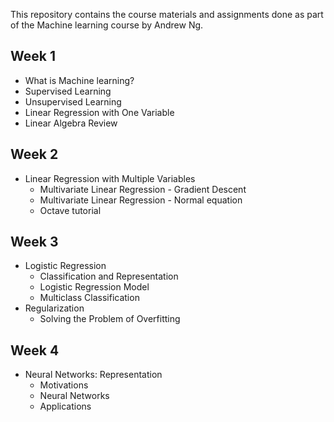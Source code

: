 This repository contains the course materials and assignments done as part of the Machine learning course by Andrew Ng.

## Week 1

- What is Machine learning?
- Supervised Learning
- Unsupervised Learning
- Linear Regression with One Variable
- Linear Algebra Review

## Week 2
- Linear Regression with Multiple Variables
    - Multivariate Linear Regression - Gradient Descent
    - Multivariate Linear Regression - Normal equation
    - Octave tutorial

## Week 3

- Logistic Regression
    - Classification and Representation
    - Logistic Regression Model
    - Multiclass Classification
- Regularization
    - Solving the Problem of Overfitting

## Week 4

- Neural Networks: Representation
    - Motivations
    - Neural Networks
    - Applications